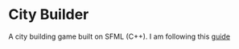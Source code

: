 # City Builder
A city building game built on SFML (C++). I am following this [guide](https://www.binpress.com/creating-city-building-game-with-sfml/)

